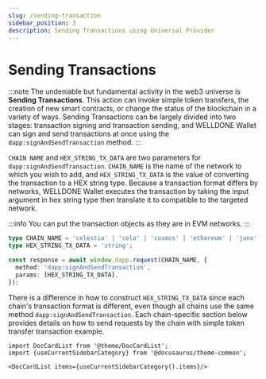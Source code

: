 ```yaml
---
slug: /sending-transaction
sidebar_position: 3
description: Sending Transactions using Universal Provider
---
```


# Sending Transactions

:::note
The undeniable but fundamental activity in the web3 universe is **Sending Transactions**. This action can invoke simple token transfers, the creation of new smart contracts, or change the status of the blockchain in a variety of ways. Sending Transactions can be largely divided into two stages: transaction signing and transaction sending, and WELLDONE Wallet can sign and send transactions at once using the `dapp:signAndSendTransaction` method.
:::

`CHAIN NAME` and `HEX_STRING_TX_DATA` are two parameters for `dapp:signAndSendTransaction`. `CHAIN_NAME` is the name of the network to which you wish to add, and `HEX_STRING_TX_DATA` is the value of converting the transaction to a HEX string type. Because a transaction format differs by networks, WELLDONE Wallet executes the transaction by taking the input argument in hex string type then translate it to compatible to the targeted network.

:::info
You can put the transaction objects as they are in EVM networks.
:::

```typescript
type CHAIN_NAME = 'celestia' | 'celo' | 'cosmos' | 'ethereum' | 'juno' | 'klaytn' | 'near' | 'neon' | 'solana';
type HEX_STRING_TX_DATA = 'string';

const response = await window.dapp.request(CHAIN_NAME, {
  method: 'dapp:signAndSendTransaction',
  params: [HEX_STRING_TX_DATA],
});
```

There is a difference in how to construct `HEX_STRING_TX_DATA` since each chain's transaction format is different, even though all chains use the same method `dapp:signAndSendTransaction`. Each chain-specific section below provides details on how to send requests by the chain with simple token transfer transaction example.

```mdx-code-block
import DocCardList from '@theme/DocCardList';
import {useCurrentSidebarCategory} from '@docusaurus/theme-common';

<DocCardList items={useCurrentSidebarCategory().items}/>
```
